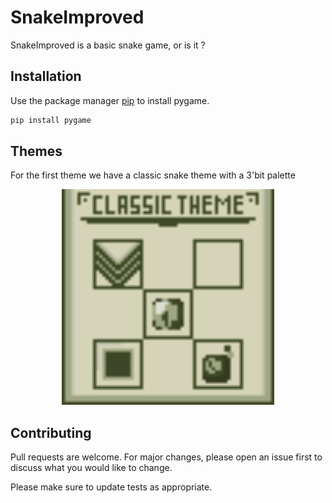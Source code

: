 # SnakeImproved

SnakeImproved is a basic snake game, or is it ?

## Installation

Use the package manager [pip](https://pip.pypa.io/en/stable/) to install pygame.

```bash
pip install pygame
```

## Themes

For the first theme we have a classic snake theme with a 3'bit palette 
<center>
<img src="./Assets/README-IMG/Classic-Theme.png" alt="Girl in a jacket" width="340" height="345">
</center>

## Contributing
Pull requests are welcome. For major changes, please open an issue first to discuss what you would like to change.

Please make sure to update tests as appropriate.